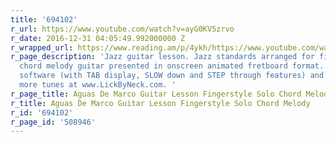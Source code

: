 ```yaml
---
title: '694102'
r_url: https://www.youtube.com/watch?v=ayG0KV5zrvo
r_date: 2016-12-31 04:05:49.992000000 Z
r_wrapped_url: https://www.reading.am/p/4ykh/https://www.youtube.com/watch?v=ayG0KV5zrvo
r_page_description: 'Jazz guitar lesson. Jazz standards arranged for fingerstyle solo
  chord melody guitar presented in onscreen animated fretboard format. Get this FREE
  software (with TAB display, SLOW down and STEP through features) and many other
  more tunes at www.LickByNeck.com. '
r_page_title: Aguas De Marco Guitar Lesson Fingerstyle Solo Chord Melody
r_title: Aguas De Marco Guitar Lesson Fingerstyle Solo Chord Melody
r_id: '694102'
r_page_id: '508946'
---
```


